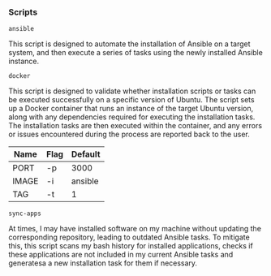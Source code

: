 ### Scripts

`ansible`

This script is designed to automate the installation of Ansible on a target system, and then execute a
series of tasks using the newly installed Ansible instance.

`docker`

This script is designed to validate whether installation scripts or tasks can be executed successfully
on a specific version of Ubuntu. The script sets up a Docker container that runs an instance of the target
Ubuntu version, along with any dependencies required for executing the installation tasks. The installation
tasks are then executed within the container, and any errors or issues encountered during the process are
reported back to the user.

| Name  | Flag | Default |
| ----- | ---- | ------- |
| PORT  | \-p  | 3000    |
| IMAGE | \-i  | ansible |
| TAG   | \-t  | 1       |

`sync-apps`

At times, I may have installed software on my machine without updating the corresponding repository,
leading to outdated Ansible tasks. To mitigate this, this script scans my bash history for installed
applications, checks if these applications are not included in my current Ansible tasks and generatesa
a new installation task for them if necessary.
